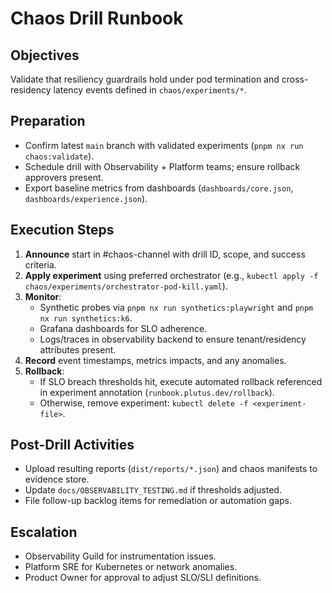 # Chaos Drill Runbook

## Objectives
Validate that resiliency guardrails hold under pod termination and cross-residency latency events defined in `chaos/experiments/*`.

## Preparation
- Confirm latest `main` branch with validated experiments (`pnpm nx run chaos:validate`).
- Schedule drill with Observability + Platform teams; ensure rollback approvers present.
- Export baseline metrics from dashboards (`dashboards/core.json`, `dashboards/experience.json`).

## Execution Steps
1. **Announce** start in #chaos-channel with drill ID, scope, and success criteria.
2. **Apply experiment** using preferred orchestrator (e.g., `kubectl apply -f chaos/experiments/orchestrator-pod-kill.yaml`).
3. **Monitor**:
   - Synthetic probes via `pnpm nx run synthetics:playwright` and `pnpm nx run synthetics:k6`.
   - Grafana dashboards for SLO adherence.
   - Logs/traces in observability backend to ensure tenant/residency attributes present.
4. **Record** event timestamps, metrics impacts, and any anomalies.
5. **Rollback**:
   - If SLO breach thresholds hit, execute automated rollback referenced in experiment annotation (`runbook.plutus.dev/rollback`).
   - Otherwise, remove experiment: `kubectl delete -f <experiment-file>`.

## Post-Drill Activities
- Upload resulting reports (`dist/reports/*.json`) and chaos manifests to evidence store.
- Update `docs/OBSERVABILITY_TESTING.md` if thresholds adjusted.
- File follow-up backlog items for remediation or automation gaps.

## Escalation
- Observability Guild for instrumentation issues.
- Platform SRE for Kubernetes or network anomalies.
- Product Owner for approval to adjust SLO/SLI definitions.
